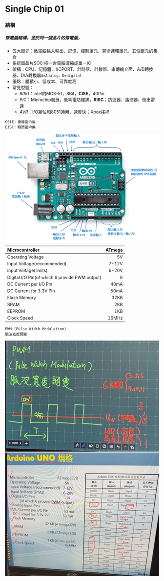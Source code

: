 Single Chip 01
===
### 結構
##### 微電腦結構，至於同一個晶片的微電腦，
- 五大單元：微電腦輸入輸出、記憶、控制單元、算術邏輯單元，五個單元的集合  
- 系統單晶片SOC:把一台電腦濃縮成單一IC  
- 架構：CPU、記憶體、I/CPORT、計時器、計數器、串傳輸介面、A/D轉換器、D/A轉換器```A=Analog、D=digital```
- 優點：體積小、低成本、可靠度高
- 常見型號：
  - *8051*：intel的MCS-51，8Bit，**CISE**，40Pin
  - *PIC*：Microchip發展，低耗電防雜訊，**RISC**；防盜器、遙控器、倒車雷達
  - *AVR*：I/O腳位和8051通用，速度快；Xbox搖桿
```
CSIE：複雜指令集
EISC：精簡指令集  
```
![arduino_UNO](image/Arduino_Pin.png)

| Microcontroller | ATmega | 
|:--------|--------:| 
Operating Voltage|5V
Input Voltage(recommended)| 7-12V
input Voltage(limits)|6-20V
Digital I/O Pin(of which 6 provide PWM output)|6
DC Current per I/O Pin | 40mA
DC Current for 3.3V Pin | 50mA
Flash Memory |32KB
SRAM |2KB
EEPROM | 1KB
Clock Speed | 16MHz

```
PWM (Pulse Width Modulation)  
脈波寬度調變
```
![PWM](image\PWM.png)
![pin](image\Pin.png)
